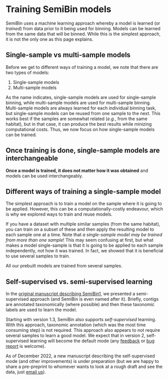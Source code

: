 # Training SemiBin models

SemiBin uses a machine learning approach whereby a model is learned (or _trained_) from data prior to it being used for binning.
Models can be learned from the same data that will be binned.
While this is the simplest approach, it is not the only one as this page explains.

## Single-sample vs multi-sample models

Before we get to different ways of training a model, we note that there are two types of models:

1. Single-sample models
2. Multi-sample models

As the name indicates, single-sample models are used for single-sample binning, while multi-sample models are used for multi-sample binning. 
Multi-sample models are always learned for each individual binning task, but single-sample models can be reused from one sample to the next.
This works best if the samples are somewhat related (_e.g._, from the same habitat), but in that case, it can produce the best results while minizing computational costs.
Thus, we now focus on how single-sample models can be trained.

## Once training is done, single-sample models are interchangeable

**Once a model is trained, it does not matter how it was obtained** and models can be used interchangeably.

## Different ways of training a single-sample model

The simplest approach is to train a model on the sample where it is going to be applied.
However, this can be a computationally-costly endeavour, which is why we explored ways to train and reuse models.

If you have a dataset with multiple similar samples (from the same habitat), you can train on a subset of these and then apply the resulting model to each sample one at a time.
Note that _a single-sample model may be trained from more than one sample_!
This may seem confusing at first, but what makes a model single-sample is that it is going to be applied to each sample independently, not how it was trained.
In fact, we showed that it is beneficial to use several samples to train.

All our prebuilt models are trained from several samples.

## Self-supervised vs. semi-supervised learning

In the [original manuscript describing SemiBin1](https://doi.org/10.1038/s41467-022-29843-y), we presented a semi-supervised approach (and SemiBin is even named after it).
Briefly, contigs are annotated taxonomically (where possible) and then these taxonomic labels are used to learn the model.

Starting with version 1.3, SemiBin also supports _self-supervised_ learning.
With this approach, taxonomic annotation (which was the most time consuming step) is not required.
This approach also appears to not require several samples to learn a good model.
We expect that in version 2, self-supervised learning will become the default mode (any [feedback](mailto:luispedro@big-data-biology.org) or [bug report](https://github.com/BigDataBiology/SemiBin/issues) is welcome).

As of December 2022, a new manuscript describing the self-supervised mode (and other improvements) is under preparation (but we are happy to share a pre-preprint to whomever wants to look at a rough draft and see the data, just [email us](mailto:luispedro@big-data-biology.org)).


